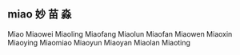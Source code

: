 miao  妙 苗 淼 
---

Miao Miaowei Miaoling Miaofang Miaolun Miaofan Miaowen Miaoxin Miaoying Miaomiao Miaoyun Miaoyan Miaolan Miaoting 
